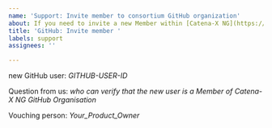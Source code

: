 ```yaml
---
name: 'Support: Invite member to consortium GitHub organization'
about: If you need to invite a new Member within [Catena-X NG](https://github.com/catenax-ng)
title: 'GitHub: Invite member '
labels: support
assignees: ''

---
```


new GitHub user: *GITHUB-USER-ID*

Question from us: *who can verify that the new user is a Member of Catena-X NG GitHub Organisation*

Vouching person: *Your_Product_Owner*
